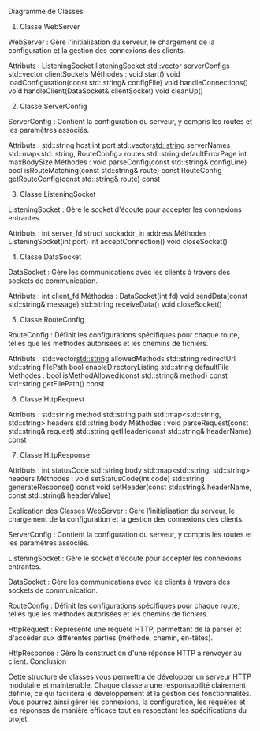 Diagramme de Classes
1. Classe WebServer

WebServer : Gère l'initialisation du serveur, le chargement de la configuration et la gestion des connexions des clients.

Attributs :
ListeningSocket listeningSocket
std::vector<ServerConfig> serverConfigs
std::vector<DataSocket> clientSockets
Méthodes :
void start()
void loadConfiguration(const std::string& configFile)
void handleConnections()
void handleClient(DataSocket& clientSocket)
void cleanUp()

2. Classe ServerConfig

ServerConfig : Contient la configuration du serveur, y compris les routes et les paramètres associés.

Attributs :
std::string host
int port
std::vector<std::string> serverNames
std::map<std::string, RouteConfig> routes
std::string defaultErrorPage
int maxBodySize
Méthodes :
void parseConfig(const std::string& configLine)
bool isRouteMatching(const std::string& route) const
RouteConfig getRouteConfig(const std::string& route) const

3. Classe ListeningSocket

ListeningSocket : Gère le socket d'écoute pour accepter les connexions entrantes.

Attributs :
int server_fd
struct sockaddr_in address
Méthodes :
ListeningSocket(int port)
int acceptConnection()
void closeSocket()

4. Classe DataSocket

DataSocket : Gère les communications avec les clients à travers des sockets de communication.


Attributs :
int client_fd
Méthodes :
DataSocket(int fd)
void sendData(const std::string& message)
std::string receiveData()
void closeSocket()

5. Classe RouteConfig

RouteConfig : Définit les configurations spécifiques pour chaque route, telles que les méthodes autorisées et les chemins de fichiers.

Attributs :
std::vector<std::string> allowedMethods
std::string redirectUrl
std::string filePath
bool enableDirectoryListing
std::string defaultFile
Méthodes :
bool isMethodAllowed(const std::string& method) const
std::string getFilePath() const

6. Classe HttpRequest


Attributs :
std::string method
std::string path
std::map<std::string, std::string> headers
std::string body
Méthodes :
void parseRequest(const std::string& request)
std::string getHeader(const std::string& headerName) const

7. Classe HttpResponse


Attributs :
int statusCode
std::string body
std::map<std::string, std::string> headers
Méthodes :
void setStatusCode(int code)
std::string generateResponse() const
void setHeader(const std::string& headerName, const std::string& headerValue)


Explication des Classes
WebServer : Gère l'initialisation du serveur, le chargement de la configuration et la gestion des connexions des clients.

ServerConfig : Contient la configuration du serveur, y compris les routes et les paramètres associés.

ListeningSocket : Gère le socket d'écoute pour accepter les connexions entrantes.

DataSocket : Gère les communications avec les clients à travers des sockets de communication.

RouteConfig : Définit les configurations spécifiques pour chaque route, telles que les méthodes autorisées et les chemins de fichiers.

HttpRequest : Représente une requête HTTP, permettant de la parser et d'accéder aux différentes parties (méthode, chemin, en-têtes).

HttpResponse : Gère la construction d'une réponse HTTP à renvoyer au client.
Conclusion

Cette structure de classes vous permettra de développer un serveur HTTP modulaire et maintenable. Chaque classe a une responsabilité clairement définie, ce qui facilitera le développement et la gestion des fonctionnalités. Vous pourrez ainsi gérer les connexions, la configuration, les requêtes et les réponses de manière efficace tout en respectant les spécifications du projet.